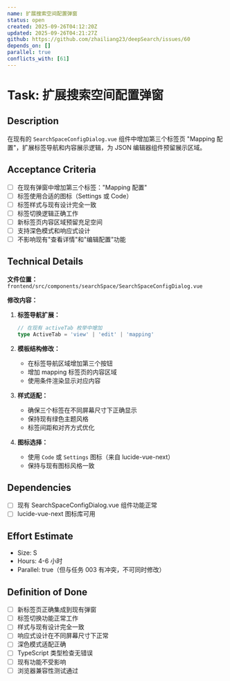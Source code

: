 ```yaml
---
name: 扩展搜索空间配置弹窗
status: open
created: 2025-09-26T04:12:20Z
updated: 2025-09-26T04:21:27Z
github: https://github.com/zhailiang23/deepSearch/issues/60
depends_on: []
parallel: true
conflicts_with: [61]
---
```


# Task: 扩展搜索空间配置弹窗

## Description

在现有的 `SearchSpaceConfigDialog.vue` 组件中增加第三个标签页 "Mapping 配置"，扩展标签导航和内容展示逻辑，为 JSON 编辑器组件预留展示区域。

## Acceptance Criteria

- [ ] 在现有弹窗中增加第三个标签："Mapping 配置"
- [ ] 标签使用合适的图标（Settings 或 Code）
- [ ] 标签样式与现有设计完全一致
- [ ] 标签切换逻辑正确工作
- [ ] 新标签页内容区域预留充足空间
- [ ] 支持深色模式和响应式设计
- [ ] 不影响现有"查看详情"和"编辑配置"功能

## Technical Details

**文件位置：** `frontend/src/components/searchSpace/SearchSpaceConfigDialog.vue`

**修改内容：**
1. **标签导航扩展：**
   ```typescript
   // 在现有 activeTab 枚举中增加
   type ActiveTab = 'view' | 'edit' | 'mapping'
   ```

2. **模板结构修改：**
   - 在标签导航区域增加第三个按钮
   - 增加 mapping 标签页的内容区域
   - 使用条件渲染显示对应内容

3. **样式适配：**
   - 确保三个标签在不同屏幕尺寸下正确显示
   - 保持现有绿色主题风格
   - 标签间距和对齐方式优化

4. **图标选择：**
   - 使用 `Code` 或 `Settings` 图标（来自 lucide-vue-next）
   - 保持与现有图标风格一致

## Dependencies

- [ ] 现有 SearchSpaceConfigDialog.vue 组件功能正常
- [ ] lucide-vue-next 图标库可用

## Effort Estimate

- Size: S
- Hours: 4-6 小时
- Parallel: true（但与任务 003 有冲突，不可同时修改）

## Definition of Done

- [ ] 新标签页正确集成到现有弹窗
- [ ] 标签切换功能正常工作
- [ ] 样式与现有设计完全一致
- [ ] 响应式设计在不同屏幕尺寸下正常
- [ ] 深色模式适配正确
- [ ] TypeScript 类型检查无错误
- [ ] 现有功能不受影响
- [ ] 浏览器兼容性测试通过
